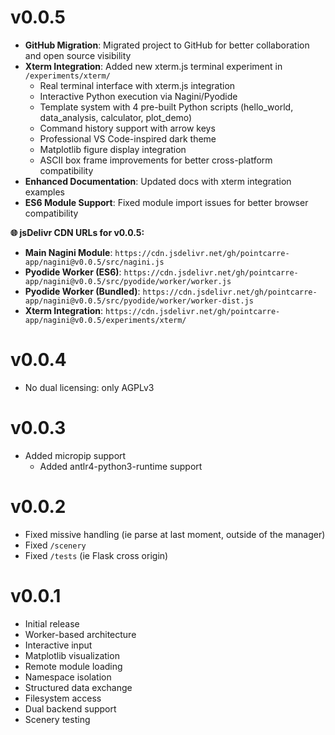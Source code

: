# v0.0.5

- **GitHub Migration**: Migrated project to GitHub for better collaboration and open source visibility
- **Xterm Integration**: Added new xterm.js terminal experiment in `/experiments/xterm/`
    - Real terminal interface with xterm.js integration
    - Interactive Python execution via Nagini/Pyodide
    - Template system with 4 pre-built Python scripts (hello_world, data_analysis, calculator, plot_demo)
    - Command history support with arrow keys
    - Professional VS Code-inspired dark theme
    - Matplotlib figure display integration
    - ASCII box frame improvements for better cross-platform compatibility
- **Enhanced Documentation**: Updated docs with xterm integration examples
- **ES6 Module Support**: Fixed module import issues for better browser compatibility

**🌐 jsDelivr CDN URLs for v0.0.5:**
- **Main Nagini Module**: `https://cdn.jsdelivr.net/gh/pointcarre-app/nagini@v0.0.5/src/nagini.js`
- **Pyodide Worker (ES6)**: `https://cdn.jsdelivr.net/gh/pointcarre-app/nagini@v0.0.5/src/pyodide/worker/worker.js`
- **Pyodide Worker (Bundled)**: `https://cdn.jsdelivr.net/gh/pointcarre-app/nagini@v0.0.5/src/pyodide/worker/worker-dist.js`
- **Xterm Integration**: `https://cdn.jsdelivr.net/gh/pointcarre-app/nagini@v0.0.5/experiments/xterm/`



# v0.0.4

- No dual licensing: only AGPLv3



# v0.0.3

- Added micropip support
    - Added antlr4-python3-runtime support


# v0.0.2

- Fixed missive handling (ie parse at last moment, outside of the manager)
- Fixed `/scenery` 
- Fixed `/tests` (ie Flask cross origin)


# v0.0.1 

- Initial release
- Worker-based architecture
- Interactive input
- Matplotlib visualization
- Remote module loading
- Namespace isolation
- Structured data exchange
- Filesystem access
- Dual backend support
- Scenery testing